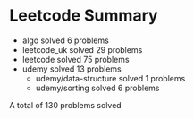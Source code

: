 # Leetcode Summary

- algo solved 6 problems
- leetcode_uk solved 29 problems
- leetcode solved 75 problems
- udemy solved 13 problems
  - udemy/data-structure solved 1 problems
  - udemy/sorting solved 6 problems

A total of 130 problems solved

